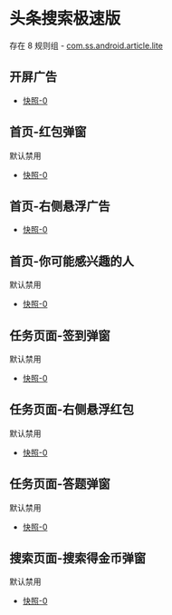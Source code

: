 # 头条搜索极速版

存在 8 规则组 - [com.ss.android.article.lite](/src/apps/com.ss.android.article.lite.ts)

## 开屏广告

- [快照-0](https://gkd-kit.gitee.io/import/13111705)

## 首页-红包弹窗

默认禁用

- [快照-0](https://gkd-kit.gitee.io/import/12705414)

## 首页-右侧悬浮广告

- [快照-0](https://gkd-kit.gitee.io/import/12705452)

## 首页-你可能感兴趣的人

默认禁用

- [快照-0](https://gkd-kit.gitee.io/import/12705427)

## 任务页面-签到弹窗

默认禁用

- [快照-0](https://gkd-kit.gitee.io/import/12705439)

## 任务页面-右侧悬浮红包

默认禁用

- [快照-0](https://gkd-kit.gitee.io/import/12705447)

## 任务页面-答题弹窗

默认禁用

- [快照-0](https://gkd-kit.gitee.io/import/12705456)

## 搜索页面-搜索得金币弹窗

默认禁用

- [快照-0](https://gkd-kit.gitee.io/import/12705468)
